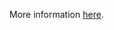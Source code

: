 More information [here](https://docs.prismacloud.io/en/enterprise-edition/policy-reference/aws-policies/aws-kubernetes-policies/bc-aws-kubernetes-2).
